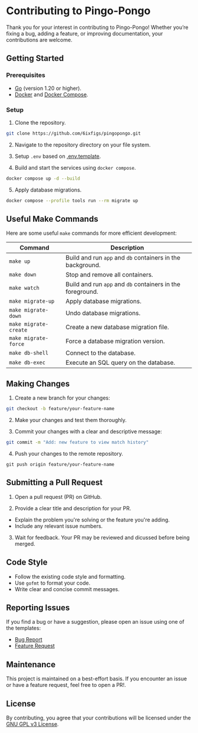 # Contributing to Pingo-Pongo

Thank you for your interest in contributing to Pingo-Pongo! Whether you’re fixing a bug, adding a feature, or improving documentation, your contributions are welcome.

## Getting Started

### Prerequisites

- [Go](https://golang.org/) (version 1.20 or higher).
- [Docker](https://www.docker.com/) and [Docker Compose](https://docs.docker.com/compose/).

### Setup  

1. Clone the repository.

```bash
git clone https://github.com/6ixfigs/pingopongo.git
```

2. Navigate to the repository directory on your file system.

3. Setup `.env` based on [.env.template](.env.template).

4. Build and start the services using `docker compose`.

```bash
docker compose up -d --build
```

5. Apply database migrations.

```bash
docker compose --profile tools run --rm migrate up
```

## Useful Make Commands

Here are some useful `make` commands for more efficient development:

| Command               | Description                                                |
|-----------------------|------------------------------------------------------------|
| `make up`             | Build and run `app` and `db` containers in the background. |
| `make down`           | Stop and remove all containers.                            |
| `make watch`          | Build and run `app` and `db` containers in the foreground. |
| `make migrate-up`     | Apply database migrations.                                 |
| `make migrate-down`   | Undo database migrations.                                  |
| `make migrate-create` | Create a new database migration file.                      |
| `make migrate-force`  | Force a database migration version.                        |
| `make db-shell`       | Connect to the database.                                   |
| `make db-exec`        | Execute an SQL query on the database.                      |

## Making Changes

1. Create a new branch for your changes:

```bash
git checkout -b feature/your-feature-name
```

2. Make your changes and test them thoroughly.

3. Commit your changes with a clear and descriptive message:

```bash
git commit -m "Add: new feature to view match history"
```

4. Push your changes to the remote repository.

```
git push origin feature/your-feature-name
```

## Submitting a Pull Request

1. Open a pull request (PR) on GitHub.

2. Provide a clear title and description for your PR.
- Explain the problem you're solving or the feature you're adding.
- Include any relevant issue numbers.

3. Wait for feedback. Your PR may be reviewed and dicussed before being merged.

## Code Style

- Follow the existing code style and formatting.
- Use `gofmt` to format your code.
- Write clear and concise commit messages.

## Reporting Issues

If you find a bug or have a suggestion, please open an issue using one of the templates:
- [Bug Report](.github/ISSUE_TEMPLATE/bug_report.md)
- [Feature Request](.github/ISSUE_TEMPLATE/feature_request.md)

## Maintenance

This project is maintained on a best-effort basis. If you encounter an issue or have a feature request, feel free to open a PR!.

## License

By contributing, you agree that your contributions will be licensed under the [GNU GPL v3 License](LICENSE.md).
